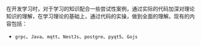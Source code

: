 在开发学习时，对于学习的知识配合一些尝试性案例，通过实际的代码加深对理论知识的理解，在学习理论的基础上，通过代码的实操，做到全面的理解。现有的内容包括：

- `grpc`、`Java`、`mqtt`、`NestJs`、`postgre`、`pyqt5`、`Gojs`

